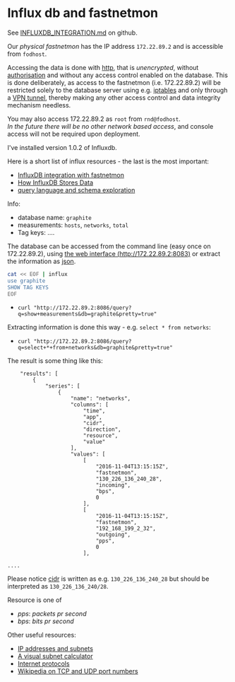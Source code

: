 
# Influx db and fastnetmon

See
[INFLUXDB_INTEGRATION.md](https://github.com/FastVPSEestiOu/fastnetmon/blob/master/docs/INFLUXDB_INTEGRATION.md)
on github.

Our _physical fastnetmon_ has the IP address ``172.22.89.2`` and is accessible from ``fodhost``.

Accessing the data is done with
[http](https://en.wikipedia.org/wiki/Hypertext_Transfer_Protocol), that is
_unencrypted_, without
[authorisation](https://en.wikipedia.org/wiki/Basic_access_authentication) and
without any access control enabled on the database. This is done deliberately,
as access to the fastnetmon (i.e. 172.22.89.2) will be restricted solely to the
database server using e.g. [iptables](https://en.wikipedia.org/wiki/Iptables)
and only through a [VPN tunnel](https://en.wikipedia.org/wiki/OpenVPN), thereby
making any other access control and data integrity mechanism needless.

You may also access 172.22.89.2 as ``root`` from ``rnd@fodhost``.        
_In the future there will be no other network based access_, and console access
will not be required upon deployment.

I've installed version 1.0.2 of Influxdb.

Here is a short list of influx resources - the last is the most important:

  - [InfluxDB integration with fastnetmon](https://github.com/FastVPSEestiOu/fastnetmon/blob/master/docs/INFLUXDB_INTEGRATION.md)
  - [How InfluxDB Stores Data](http://grisha.org/blog/2015/03/20/influxdb-data/)
  - [query language and schema exploration](https://docs.influxdata.com/influxdb/v1.0/query_language/schema_exploration/)

Info:        

  - database name: ``graphite``
  - measurements: ``hosts``, ``networks``, ``total``
  - Tag keys: .... 

The database can be accessed from the command line (easy once on 172.22.89.2),
using [the web interface (http://172.22.89.2:8083)](http://172.22.89.2:8083) or
extract the information as [json](https://en.wikipedia.org/wiki/JSON).

```bash
cat << EOF | influx
use graphite
SHOW TAG KEYS
EOF
```

  - ``curl "http://172.22.89.2:8086/query?q=show+measurements&db=graphite&pretty=true"``

Extracting information is done this way - e.g. ``select * from networks``:

  - ``curl "http://172.22.89.2:8086/query?q=select+*+from+networks&db=graphite&pretty=true"``

The result is some thing like this:

```
    "results": [
        {
            "series": [
                {
                    "name": "networks",
                    "columns": [
                        "time",
                        "app",
                        "cidr",
                        "direction",
                        "resource",
                        "value"
                    ],
                    "values": [
                        [
                            "2016-11-04T13:15:15Z",
                            "fastnetmon",
                            "130_226_136_240_28",
                            "incoming",
                            "bps",
                            0
                        ],
                        [
                            "2016-11-04T13:15:15Z",
                            "fastnetmon",
                            "192_168_199_2_32",
                            "outgoing",
                            "pps",
                            0
                        ],

....

```

Please notice [cidr](https://en.wikipedia.org/wiki/Classless_Inter-Domain_Routing) is written
as e.g. ``130_226_136_240_28`` but should be interpreted as ``130_226_136_240/28``.

Resource is one of

  - _pps_:  _packets pr second_
  - _bps_: _bits pr second_

Other useful resources:

  - [IP addresses and subnets](https://www.digitalocean.com/community/tutorials/understanding-ip-addresses-subnets-and-cidr-notation-for-networking)
  - [A visual subnet calculator](http://www.davidc.net/sites/default/subnets/subnets.html)
  - [Internet protocols](https://en.wikipedia.org/wiki/Internet_Protocol)
  - [Wikipedia on TCP and UDP port numbers](https://en.wikipedia.org/wiki/List_of_TCP_and_UDP_port_numbers) 


